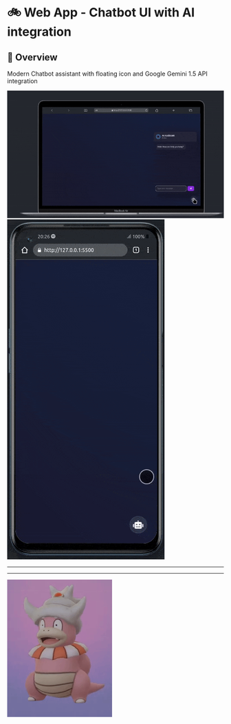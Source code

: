#  :bike: Web App - Chatbot UI with AI integration 

## :scroll: Overview 
Modern Chatbot assistant with floating icon and Google Gemini 1.5 API integration 

![screenshot](pics/screengif1.gif)
![screenshot](pics/screengif2.gif)

***
***

![screenshot](pics/slowking.gif "...Then teach and guide yourself")
